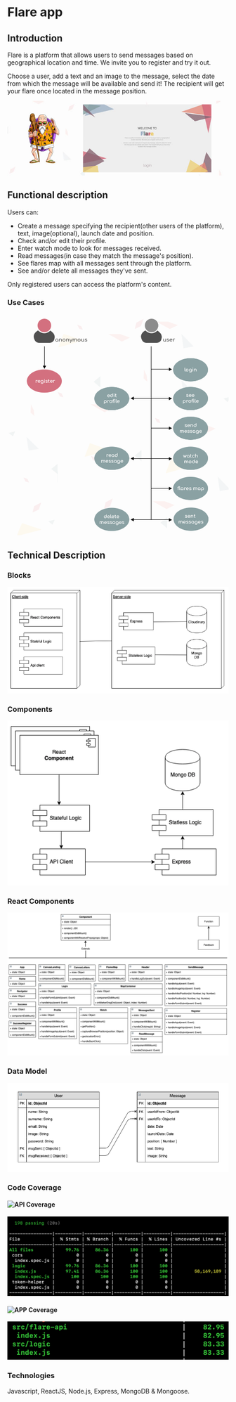 # Flare app

## Introduction

Flare is a platform that allows users to send messages based on geographical location and time. We invite you to register and try it out.

Choose a user, add a text and an image to the message, select the date from which the message will be available and send it! The recipient will get your flare once located in the message position.

![Intro landing](images/landing.jpg)

## Functional description

Users can:

* Create a message specifying the recipient(other users of the platform), text, image(optional), launch date and position.
* Check and/or edit their profile.
* Enter watch mode to look for messages received.
* Read messages(in case they match the message's position).
* See flares map with all messages sent through the platform.
* See and/or delete all messages they've sent.

Only registered users can access the platform's content.


### Use Cases
![Use Cases](images/use-cases.png)

## Technical Description

### Blocks
![Blocks](images/blocks.png)

### Components
![Components](images/components.png)

### React Components

![Class/Objects](images/react-components.png)

### Data Model
![Data Model](images/data-model.png)

### Code Coverage

#### ![API Coverage](https://img.shields.io/badge/Flare%20API%20coverage-99.76-green.svg)
![API Coverage](images/test-coverage-flare-api.png)

#### ![APP Coverage](https://img.shields.io/badge/Flare%20APP%20coverage-83-green.svg)
![API Coverage](images/test-coverage-flare-app.png)

### Technologies
Javascript, ReactJS, Node.js, Express, MongoDB & Mongoose.

